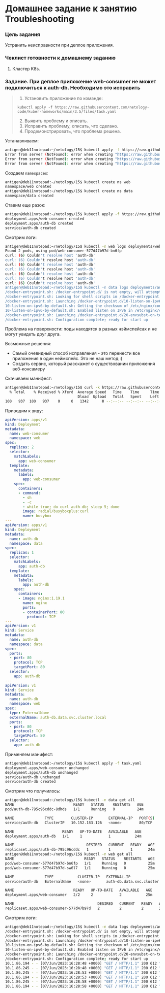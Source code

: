 # Домашнее задание к занятию Troubleshooting

### Цель задания

Устранить неисправности при деплое приложения.

### Чеклист готовности к домашнему заданию

1. Кластер K8s.

### Задание. При деплое приложение web-consumer не может подключиться к auth-db. Необходимо это исправить

> 1. Установить приложение по команде:
> ```shell
> kubectl apply -f https://raw.githubusercontent.com/netology-code/kuber-homeworks/main/3.5/files/task.yaml
> ```
> 2. Выявить проблему и описать.
> 3. Исправить проблему, описать, что сделано.
> 4. Продемонстрировать, что проблема решена.

Устанавливаем:
```bash
antigen@deb11notepad:~/netology/15$ kubectl apply -f https://raw.githubusercontent.com/netology-code/kuber-homeworks/main/3.5/files/task.yaml
Error from server (NotFound): error when creating "https://raw.githubusercontent.com/netology-code/kuber-homeworks/main/3.5/files/task.yaml": namespaces "web" not found
Error from server (NotFound): error when creating "https://raw.githubusercontent.com/netology-code/kuber-homeworks/main/3.5/files/task.yaml": namespaces "data" not found
Error from server (NotFound): error when creating "https://raw.githubusercontent.com/netology-code/kuber-homeworks/main/3.5/files/task.yaml": namespaces "data" not found
```
Создаем `namespaces`:
```bash
antigen@deb11notepad:~/netology/15$ kubectl create ns web
namespace/web created
antigen@deb11notepad:~/netology/15$ kubectl create ns data
namespace/data created
```
Ставим еще разок:
```bash
antigen@deb11notepad:~/netology/15$ kubectl apply -f https://raw.githubusercontent.com/netology-code/kuber-homeworks/main/3.5/files/task.yaml
deployment.apps/web-consumer created
deployment.apps/auth-db created
service/auth-db created
```
Смотрим логи:
```bash
antigen@deb11notepad:~/netology/15$ kubectl -n web logs deployments/web-consumer
Found 2 pods, using pod/web-consumer-577d47b97d-bn6fp
curl: (6) Couldn't resolve host 'auth-db'
curl: (6) Couldn't resolve host 'auth-db'
curl: (6) Couldn't resolve host 'auth-db'
curl: (6) Couldn't resolve host 'auth-db'
curl: (6) Couldn't resolve host 'auth-db'
curl: (6) Couldn't resolve host 'auth-db'
curl: (6) Couldn't resolve host 'auth-db'
antigen@deb11notepad:~/netology/15$ kubectl -n data logs deployments/auth-db
/docker-entrypoint.sh: /docker-entrypoint.d/ is not empty, will attempt to perform configuration
/docker-entrypoint.sh: Looking for shell scripts in /docker-entrypoint.d/
/docker-entrypoint.sh: Launching /docker-entrypoint.d/10-listen-on-ipv6-by-default.sh
10-listen-on-ipv6-by-default.sh: Getting the checksum of /etc/nginx/conf.d/default.conf
10-listen-on-ipv6-by-default.sh: Enabled listen on IPv6 in /etc/nginx/conf.d/default.conf
/docker-entrypoint.sh: Launching /docker-entrypoint.d/20-envsubst-on-templates.sh
/docker-entrypoint.sh: Configuration complete; ready for start up
```
Проблема на поверхности: поды находятся в разных нэймспейсах и не могут увидеть друг друга.

Возможные решения:
- Самый очевидный способ исправления - это перенести все приложения в один неймспейс. Это не наш метод :)
- Создать сервис, который расскажет о существовании приложения веб-консамеру

Скачиваем манифест:
```bash
antigen@deb11notepad:~/netology/15$ curl -k https://raw.githubusercontent.com/netology-code/kuber-homeworks/main/3.5/files/task.yaml -O
  % Total    % Received % Xferd  Average Speed   Time    Time     Time  Current
                                 Dload  Upload   Total   Spent    Left  Speed
100   937  100   937    0     0   1342      0 --:--:-- --:--:-- --:--:--  1342
```
Приводим к виду:
```yaml
apiVersion: apps/v1
kind: Deployment
metadata:
  name: web-consumer
  namespace: web
spec:
  replicas: 2
  selector:
    matchLabels:
      app: web-consumer
  template:
    metadata:
      labels:
        app: web-consumer
    spec:
      containers:
      - command:
        - sh
        - -c
        - while true; do curl auth-db; sleep 5; done
        image: radial/busyboxplus:curl
        name: busybox
---
apiVersion: apps/v1
kind: Deployment
metadata:
  name: auth-db
  namespace: data
spec:
  replicas: 1
  selector:
    matchLabels:
      app: auth-db
  template:
    metadata:
      labels:
        app: auth-db
    spec:
      containers:
      - image: nginx:1.19.1
        name: nginx
        ports:
        - containerPort: 80
          protocol: TCP
---
apiVersion: v1
kind: Service
metadata:
  name: auth-db
  namespace: data
spec:
  ports:
  - port: 80
    protocol: TCP
    targetPort: 80
  selector:
    app: auth-db
---
apiVersion: v1
kind: Service
metadata:
  name: auth-db
  namespace: web
spec:
  type: ExternalName
  externalName: auth-db.data.svc.cluster.local
  ports:
  - port: 80
    protocol: TCP
    targetPort: 80
  selector:
    app: auth-db
```
Применяем манифест:
```bash
antigen@deb11notepad:~/netology/15$ kubectl apply -f task.yaml
deployment.apps/web-consumer unchanged
deployment.apps/auth-db unchanged
service/auth-db unchanged
service/auth-db created
```
Смотрим что получилось:
```bash
antigen@deb11notepad:~/netology/15$ kubectl -n data get all
NAME                           READY   STATUS    RESTARTS   AGE
pod/auth-db-795c96cddc-8dhds   1/1     Running   0          24m

NAME              TYPE        CLUSTER-IP       EXTERNAL-IP   PORT(S)   AGE
service/auth-db   ClusterIP   10.152.183.126   <none>        80/TCP    24m

NAME                      READY   UP-TO-DATE   AVAILABLE   AGE
deployment.apps/auth-db   1/1     1            1           24m

NAME                                 DESIRED   CURRENT   READY   AGE
replicaset.apps/auth-db-795c96cddc   1         1         1       24m
antigen@deb11notepad:~/netology/15$ kubectl -n web get all
NAME                                READY   STATUS    RESTARTS   AGE
pod/web-consumer-577d47b97d-bn6fp   1/1     Running   0          25m
pod/web-consumer-577d47b97d-sw6l7   1/1     Running   0          25m

NAME              TYPE           CLUSTER-IP   EXTERNAL-IP                      PORT(S)   AGE
service/auth-db   ExternalName   <none>       auth-db.data.svc.cluster.local   80/TCP    16m

NAME                           READY   UP-TO-DATE   AVAILABLE   AGE
deployment.apps/web-consumer   2/2     2            2           25m

NAME                                      DESIRED   CURRENT   READY   AGE
replicaset.apps/web-consumer-577d47b97d   2         2         2       25m
```
Смотрим логи:
```bash
antigen@deb11notepad:~/netology/15$ kubectl -n data logs deployments/auth-db
/docker-entrypoint.sh: /docker-entrypoint.d/ is not empty, will attempt to perform configuration
/docker-entrypoint.sh: Looking for shell scripts in /docker-entrypoint.d/
/docker-entrypoint.sh: Launching /docker-entrypoint.d/10-listen-on-ipv6-by-default.sh
10-listen-on-ipv6-by-default.sh: Getting the checksum of /etc/nginx/conf.d/default.conf
10-listen-on-ipv6-by-default.sh: Enabled listen on IPv6 in /etc/nginx/conf.d/default.conf
/docker-entrypoint.sh: Launching /docker-entrypoint.d/20-envsubst-on-templates.sh
/docker-entrypoint.sh: Configuration complete; ready for start up
10.1.86.194 - - [07/Jun/2023:16:28:48 +0000] "GET / HTTP/1.1" 200 612 "-" "curl/7.35.0" "-"
10.1.86.245 - - [07/Jun/2023:16:28:48 +0000] "GET / HTTP/1.1" 200 612 "-" "curl/7.35.0" "-"
10.1.86.245 - - [07/Jun/2023:16:28:53 +0000] "GET / HTTP/1.1" 200 612 "-" "curl/7.35.0" "-"
10.1.86.194 - - [07/Jun/2023:16:28:53 +0000] "GET / HTTP/1.1" 200 612 "-" "curl/7.35.0" "-"
10.1.86.245 - - [07/Jun/2023:16:28:58 +0000] "GET / HTTP/1.1" 200 612 "-" "curl/7.35.0" "-"
10.1.86.194 - - [07/Jun/2023:16:28:58 +0000] "GET / HTTP/1.1" 200 612 "-" "curl/7.35.0" "-"
```
